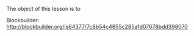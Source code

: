 The object of this lesson is to 

Blockbuilder:
http://blockbuilder.org/is64377/7c8b54c4855c285a1d07678bdd398070
